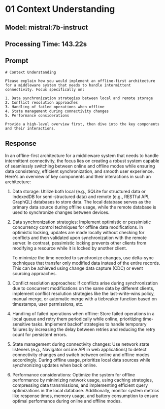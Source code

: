# 01 Context Understanding

## Model: mistral:7b-instruct

## Processing Time: 143.22s

## Prompt

```
# Context Understanding

Please explain how you would implement an offline-first architecture for a middleware system that needs to handle intermittent connectivity. Focus specifically on:

1. Data synchronization strategies between local and remote storage
2. Conflict resolution approaches
3. Handling of failed operations when offline
4. State management during connectivity changes
5. Performance considerations

Provide a high-level overview first, then dive into the key components and their interactions.

```

## Response

In an offline-first architecture for a middleware system that needs to handle intermittent connectivity, the focus lies on creating a robust system capable of seamlessly switching between online and offline modes while ensuring data consistency, efficient synchronization, and smooth user experience. Here's an overview of key components and their interactions in such an architecture:

1. Data storage: Utilize both local (e.g., SQLite for structured data or IndexedDB for semi-structured data) and remote (e.g., RESTful API, GraphQL) databases to store data. The local database serves as the primary data source during offline usage, while the remote database is used to synchronize changes between devices.

2. Data synchronization strategies: Implement optimistic or pessimistic concurrency control techniques for offline data modifications. In optimistic locking, updates are made locally without checking for conflicts and then validated upon synchronization with the remote server. In contrast, pessimistic locking prevents other clients from modifying a resource while it is locked by another client.

   To minimize the time needed to synchronize changes, use delta-sync techniques that transfer only modified data instead of the entire records. This can be achieved using change data capture (CDC) or event sourcing approaches.

3. Conflict resolution approaches: If conflicts arise during synchronization due to concurrent modifications on the same data by different clients, implement conflict resolution strategies like the last-write-wins policy, manual merge, or automatic merge with a tiebreaker function based on timestamps, user permissions, etc.

4. Handling of failed operations when offline: Store failed operations in a local queue and retry them periodically while online, prioritizing time-sensitive tasks. Implement backoff strategies to handle temporary failures by increasing the delay between retries and reducing the retry count for persistent errors.

5. State management during connectivity changes: Use network state listeners (e.g., Navigator onLine API in web applications) to detect connectivity changes and switch between online and offline modes accordingly. During offline usage, prioritize local data sources while synchronizing updates when back online.

6. Performance considerations: Optimize the system for offline performance by minimizing network usage, using caching strategies, compressing data transmissions, and implementing efficient query optimizations in the local database. Additionally, monitor system metrics like response times, memory usage, and battery consumption to ensure optimal performance during online and offline modes.